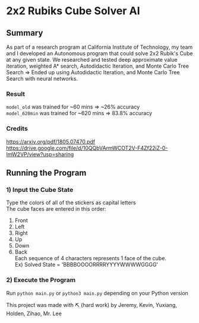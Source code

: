 # 2x2 Rubiks Cube Solver AI

## Summary
As part of a research program at California Institute of Technology, my team and I developed an Autonomous program that could solve 2x2 Rubik's Cube at any given state.
We researched and tested deep approximate value iteration, weighted A* search, Autodidactic Iteration, and Monte Carlo Tree Search => Ended up using Autodidactic Iteration, and Monte Carlo Tree Search with neural networks.

### Result
```model_old``` was trained for ~60 mins => ~26% accuracy <br />
```model_620min``` was trained for ~620 mins => 83.8% accuracy

### Credits
https://arxiv.org/pdf/1805.07470.pdf <br />
https://drive.google.com/file/d/10QQbVArmWCOT2V-F4Zf22iZ-0-ImW2VP/view?usp=sharing

## Running the Program

### 1) Input the Cube State
Type the colors of all of the stickers as capital letters <br />
The cube faces are entered in this order: <br />
1. Front <br />
2. Left <br />
3. Right <br />
4. Up <br />
5. Down <br />
6. Back <br />
Each sequence of 4 characters represents 1 face of the cube. <br />
Ex) Solved State = 'BBBBOOOORRRRYYYYWWWWGGGG'

### 2) Execute the Program
Run ```python main.py``` or ```python3 main.py``` depending on your Python version

This project was made with ⛏️ (hard work) by Jeremy, Kevin, Yuxiang, Holden, Zihao, Mr. Lee
